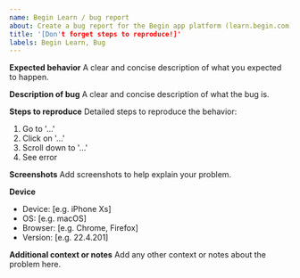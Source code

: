 ```yaml
---
name: Begin Learn / bug report
about: Create a bug report for the Begin app platform (learn.begin.com)
title: '[Don't forget steps to reproduce!]'
labels: Begin Learn, Bug
---
```


**Expected behavior**
A clear and concise description of what you expected to happen.


**Description of bug**
A clear and concise description of what the bug is.


**Steps to reproduce**
Detailed steps to reproduce the behavior:
1. Go to '...'
2. Click on '...'
3. Scroll down to '...'
4. See error


**Screenshots**
Add screenshots to help explain your problem.


**Device**
- Device: [e.g. iPhone Xs]
- OS: [e.g. macOS]
- Browser: [e.g. Chrome, Firefox]
- Version: [e.g. 22.4.201]


**Additional context or notes**
Add any other context or notes about the problem here.
